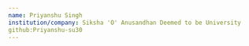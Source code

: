 ```yaml
---
name: Priyanshu Singh
institution/company: Siksha 'O' Anusandhan Deemed to be University
github:Priyanshu-su30
---
```

